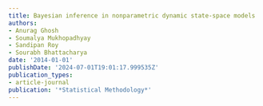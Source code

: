 ```yaml
---
title: Bayesian inference in nonparametric dynamic state-space models
authors:
- Anurag Ghosh
- Soumalya Mukhopadhyay
- Sandipan Roy
- Sourabh Bhattacharya
date: '2014-01-01'
publishDate: '2024-07-01T19:01:17.999535Z'
publication_types:
- article-journal
publication: '*Statistical Methodology*'
---
```

